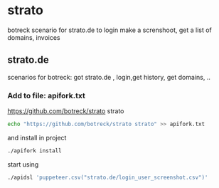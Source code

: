 # strato
botreck scenario for strato.de to login make a screnshoot, get a list of domains, invoices
## strato.de

scenarios for botreck: got strato.de , login,get history, get domains, ..

### Add to file: apifork.txt

https://github.com/botreck/strato strato

```bash
echo "https://github.com/botreck/strato strato" >> apifork.txt
```

and install in project

```bash
./apifork install
```

start using

```bash
./apidsl 'puppeteer.csv("strato.de/login_user_screenshot.csv")'
```